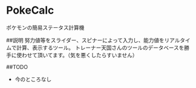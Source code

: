 PokeCalc
========

ポケモンの簡易ステータス計算機

##説明
努力値等をスライダー、スピナーによって入力し、能力値をリアルタイムで計算、表示するツール。
トレーナー天国さんのツールのデータベースを勝手に使わせて頂いてます。（気を悪くしたらすいません）

##TODO

* 今のところなし
